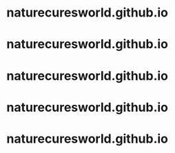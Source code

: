 # naturecuresworld.github.io
# naturecuresworld.github.io
# naturecuresworld.github.io
# naturecuresworld.github.io
# naturecuresworld.github.io
